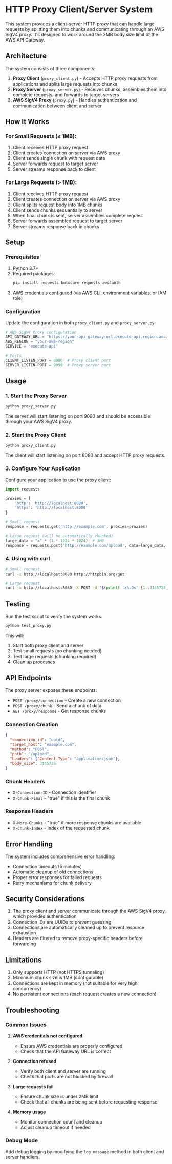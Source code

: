 # HTTP Proxy Client/Server System

This system provides a client-server HTTP proxy that can handle large requests by splitting them into chunks and communicating through an AWS SigV4 proxy. It's designed to work around the 2MB body size limit of the AWS API Gateway.

## Architecture

The system consists of three components:

1. **Proxy Client** (`proxy_client.py`) - Accepts HTTP proxy requests from applications and splits large requests into chunks
2. **Proxy Server** (`proxy_server.py`) - Receives chunks, assembles them into complete requests, and forwards to target servers
3. **AWS SigV4 Proxy** (`proxy.py`) - Handles authentication and communication between client and server

## How It Works

### For Small Requests (≤ 1MB):
1. Client receives HTTP proxy request
2. Client creates connection on server via AWS proxy
3. Client sends single chunk with request data
4. Server forwards request to target server
5. Server streams response back to client

### For Large Requests (> 1MB):
1. Client receives HTTP proxy request
2. Client creates connection on server via AWS proxy
3. Client splits request body into 1MB chunks
4. Client sends chunks sequentially to server
5. When final chunk is sent, server assembles complete request
6. Server forwards assembled request to target server
7. Server streams response back in chunks

## Setup

### Prerequisites

1. Python 3.7+
2. Required packages:
   ```bash
   pip install requests botocore requests-aws4auth
   ```
3. AWS credentials configured (via AWS CLI, environment variables, or IAM role)

### Configuration

Update the configuration in both `proxy_client.py` and `proxy_server.py`:

```python
# AWS SigV4 Proxy configuration
API_GATEWAY_URL = "https://your-api-gateway-url.execute-api.region.amazonaws.com"
AWS_REGION = "your-aws-region"
SERVICE = "execute-api"

# Ports
CLIENT_LISTEN_PORT = 8080  # Proxy client port
SERVER_LISTEN_PORT = 9090  # Proxy server port
```

## Usage

### 1. Start the Proxy Server

```bash
python proxy_server.py
```

The server will start listening on port 9090 and should be accessible through your AWS SigV4 proxy.

### 2. Start the Proxy Client

```bash
python proxy_client.py
```

The client will start listening on port 8080 and accept HTTP proxy requests.

### 3. Configure Your Application

Configure your application to use the proxy client:

```python
import requests

proxies = {
    'http': 'http://localhost:8080',
    'https': 'http://localhost:8080'
}

# Small request
response = requests.get('http://example.com', proxies=proxies)

# Large request (will be automatically chunked)
large_data = "x" * (3 * 1024 * 1024)  # 3MB
response = requests.post('http://example.com/upload', data=large_data, proxies=proxies)
```

### 4. Using with curl

```bash
# Small request
curl -x http://localhost:8080 http://httpbin.org/get

# Large request
curl -x http://localhost:8080 -X POST -d "$(printf 'x%.0s' {1..3145728})" http://httpbin.org/post
```

## Testing

Run the test script to verify the system works:

```bash
python test_proxy.py
```

This will:
1. Start both proxy client and server
2. Test small requests (no chunking needed)
3. Test large requests (chunking required)
4. Clean up processes

## API Endpoints

The proxy server exposes these endpoints:

- `POST /proxy/connection` - Create a new connection
- `POST /proxy/chunk` - Send a chunk of data
- `GET /proxy/response` - Get response chunks

### Connection Creation

```json
{
  "connection_id": "uuid",
  "target_host": "example.com",
  "method": "POST",
  "path": "/upload",
  "headers": {"Content-Type": "application/json"},
  "body_size": 3145728
}
```

### Chunk Headers

- `X-Connection-ID` - Connection identifier
- `X-Chunk-Final` - "true" if this is the final chunk

### Response Headers

- `X-More-Chunks` - "true" if more response chunks are available
- `X-Chunk-Index` - Index of the requested chunk

## Error Handling

The system includes comprehensive error handling:

- Connection timeouts (5 minutes)
- Automatic cleanup of old connections
- Proper error responses for failed requests
- Retry mechanisms for chunk delivery

## Security Considerations

1. The proxy client and server communicate through the AWS SigV4 proxy, which provides authentication
2. Connection IDs are UUIDs to prevent guessing
3. Connections are automatically cleaned up to prevent resource exhaustion
4. Headers are filtered to remove proxy-specific headers before forwarding

## Limitations

1. Only supports HTTP (not HTTPS tunneling)
2. Maximum chunk size is 1MB (configurable)
3. Connections are kept in memory (not suitable for very high concurrency)
4. No persistent connections (each request creates a new connection)

## Troubleshooting

### Common Issues

1. **AWS credentials not configured**
   - Ensure AWS credentials are properly configured
   - Check that the API Gateway URL is correct

2. **Connection refused**
   - Verify both client and server are running
   - Check that ports are not blocked by firewall

3. **Large requests fail**
   - Ensure chunk size is under 2MB limit
   - Check that all chunks are being sent before requesting response

4. **Memory usage**
   - Monitor connection count and cleanup
   - Adjust cleanup timeout if needed

### Debug Mode

Add debug logging by modifying the `log_message` method in both client and server handlers. 
